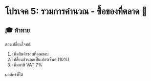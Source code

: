 # โปรเจค 5: รวมการคำนวณ - ซื้อของที่ตลาด 🛒

## 🎓 ท้าทาย

ลองเปลี่ยนโจทย์:
1. เพิ่มสินค้าชอบที่คุณชอบ
2. เปลี่ยนส่วนลดเป็นเปอร์เซ็นต์ (10%)
3. เพิ่มภาษี VAT 7%

ผลลัพธ์ที่ได้
```

```
